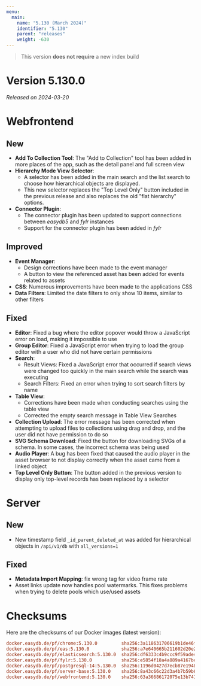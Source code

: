 ```yaml
---
menu:
  main:
    name: "5.130 (March 2024)"
    identifier: "5.130"
    parent: "releases"
    weight: -630
---
```


> This version **does not require** a new index build

# Version 5.130.0

*Released on 2024-03-20*



# Webfrontend

## New

* **Add To Collection Tool**: The "Add to Collection" tool has been added in more places of the app, such as the detail panel and full screen view
* **Hierarchy Mode View Selector**:
  * A selector has been added in the main search and the list search to choose how hierarchical objects are displayed.
  * This new selector replaces the "Top Level Only" button included in the previous release and also replaces the old "flat hierarchy" options.
* **Connector Plugin**:
  * The connector plugin has been updated to support connections between *easydb5* and *fylr* instances
  * Support for the connector plugin has been added in *fylr*


## Improved

* **Event Manager**:
  * Design corrections have been made to the event manager
  * A button to view the referenced asset has been added for events related to assets
* **CSS**: Numerous improvements have been made to the applications CSS
* **Data Filters**: Limited the date filters to only show 10 items, similar to other filters


## Fixed

* **Editor**: Fixed a bug where the editor popover would throw a JavaScript error on load, making it impossible to use
* **Group Editor**: Fixed a JavaScript error when trying to load the group editor with a user who did not have certain permissions
* **Search**:
  * Result Views: Fixed a JavaScript error that occurred if search views were changed too quickly in the main search while the search was executing
  * Search Filters: Fixed an error when trying to sort search filters by name
* **Table View**:
  * Corrections have been made when conducting searches using the table view
  * Corrected the empty search message in Table View Searches
* **Collection Upload**: The error message has been corrected when attempting to upload files to collections using drag and drop, and the user did not have permission to do so
* **SVG Schema Download**: Fixed the button for downloading SVGs of a schema. In some cases, the incorrect schema was being used
* **Audio Player**: A bug has been fixed that caused the audio player in the asset browser to not display correctly when the asset came from a linked object
* **Top Level Only Button**: The button added in the previous version to display only top-level records has been replaced by a selector



# Server

## New

* New timestamp field `_id_parent_deleted_at` was added for hierarchical objects in `/api/v1/db` with `all_versions=1`


## Fixed

* **Metadata Import Mapping**: fix wrong tag for video frame rate
* Asset links update now handles pool watermarks. This fixes problems when trying to delete pools which use/used assets



# Checksums

Here are the checksums of our Docker images (latest version):

```ini
docker.easydb.de/pf/chrome:5.130.0         sha256:3a118631706619b1de46fc84d1f598cf49d3622260ab779f6fd44326ed6ffb7a
docker.easydb.de/pf/eas:5.130.0            sha256:a7e640665b211602d20e2e9f0b1f70c8b8e52ce2ecc2c6f708e71f25f8acf36d
docker.easydb.de/pf/elasticsearch:5.130.0  sha256:df6333c4b9ccc9f59ade4e4ca8597466e8397993d385f49b607722c44ee7f34c
docker.easydb.de/pf/fylr:5.130.0           sha256:e5854f18a4a889a4167bc5e27acc0f98f692085a9e1b325c331f196c08bd5d5e
docker.easydb.de/pf/postgresql-14:5.130.0  sha256:1196d0427d7ecb87e1948a47a5ab7ff8135638fa0b1c524061536ed1d241229a
docker.easydb.de/pf/server-base:5.130.0    sha256:8a43c66c22d3a4b7b59b66c09d2fa07243d361399cb33fc569711a701ddaa596
docker.easydb.de/pf/webfrontend:5.130.0    sha256:63a36686172075e13b7416e2d9694cb68bbd8bbd0794cc5223221caffecc14ea
```

